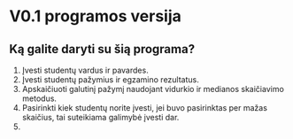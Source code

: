 # V0.1 programos versija
## Ką galite daryti su šią programa?
1. Įvesti studentų vardus ir pavardes.
2. Įvesti studentų pažymius ir egzamino rezultatus.
3. Apskaičiuoti galutinį pažymį naudojant vidurkio ir medianos skaičiavimo metodus.
4. Pasirinkti kiek studentų norite įvesti, jei buvo pasirinktas per mažas skaičius, tai suteikiama galimybė įvesti dar.
5. 
